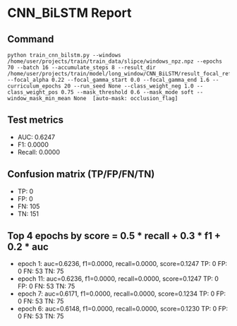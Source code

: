 # CNN_BiLSTM Report

## Command
```
python train_cnn_bilstm.py --windows /home/user/projects/train/train_data/slipce/windows_npz.npz --epochs 70 --batch 16 --accumulate_steps 8 --result_dir /home/user/projects/train/model/long_window/CNN_BiLSTM/result_focal_refine/cw01_fg02 --focal_alpha 0.22 --focal_gamma_start 0.0 --focal_gamma_end 1.6 --curriculum_epochs 20 --run_seed None --class_weight_neg 1.0 --class_weight_pos 0.75 --mask_threshold 0.6 --mask_mode soft --window_mask_min_mean None  [auto-mask: occlusion_flag]
```

## Test metrics
- AUC: 0.6247
- F1: 0.0000
- Recall: 0.0000
## Confusion matrix (TP/FP/FN/TN)
- TP: 0
- FP: 0
- FN: 105
- TN: 151

## Top 4 epochs by score = 0.5 * recall + 0.3 * f1 + 0.2 * auc
- epoch 1: auc=0.6236, f1=0.0000, recall=0.0000, score=0.1247  TP: 0 FP: 0 FN: 53 TN: 75
- epoch 11: auc=0.6236, f1=0.0000, recall=0.0000, score=0.1247  TP: 0 FP: 0 FN: 53 TN: 75
- epoch 7: auc=0.6171, f1=0.0000, recall=0.0000, score=0.1234  TP: 0 FP: 0 FN: 53 TN: 75
- epoch 6: auc=0.6148, f1=0.0000, recall=0.0000, score=0.1230  TP: 0 FP: 0 FN: 53 TN: 75
